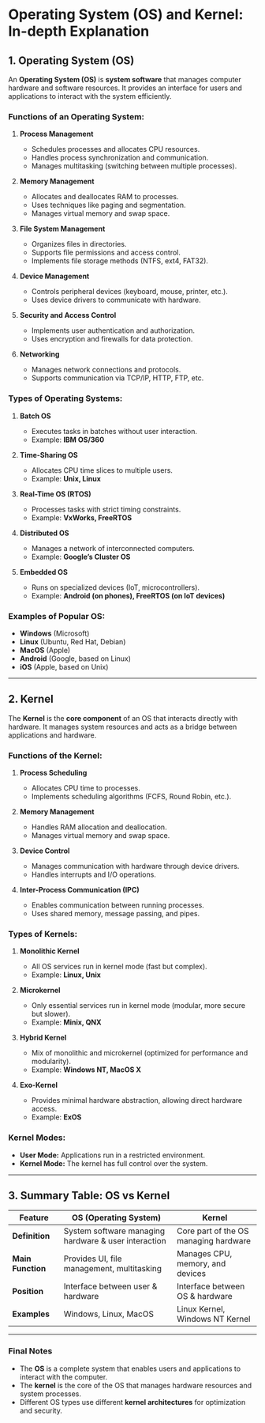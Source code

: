 # **Operating System (OS) and Kernel: In-depth Explanation**

## **1. Operating System (OS)**  
An **Operating System (OS)** is **system software** that manages computer hardware and software resources. It provides an interface for users and applications to interact with the system efficiently.

### **Functions of an Operating System:**  
1. **Process Management**  
   - Schedules processes and allocates CPU resources.
   - Handles process synchronization and communication.
   - Manages multitasking (switching between multiple processes).  
   
2. **Memory Management**  
   - Allocates and deallocates RAM to processes.
   - Uses techniques like paging and segmentation.
   - Manages virtual memory and swap space.
   
3. **File System Management**  
   - Organizes files in directories.
   - Supports file permissions and access control.
   - Implements file storage methods (NTFS, ext4, FAT32).  
   
4. **Device Management**  
   - Controls peripheral devices (keyboard, mouse, printer, etc.).
   - Uses device drivers to communicate with hardware.
   
5. **Security and Access Control**  
   - Implements user authentication and authorization.
   - Uses encryption and firewalls for data protection.
   
6. **Networking**  
   - Manages network connections and protocols.
   - Supports communication via TCP/IP, HTTP, FTP, etc.

### **Types of Operating Systems:**
1. **Batch OS**  
   - Executes tasks in batches without user interaction.
   - Example: **IBM OS/360**  
   
2. **Time-Sharing OS**  
   - Allocates CPU time slices to multiple users.
   - Example: **Unix, Linux**  
   
3. **Real-Time OS (RTOS)**  
   - Processes tasks with strict timing constraints.
   - Example: **VxWorks, FreeRTOS**  
   
4. **Distributed OS**  
   - Manages a network of interconnected computers.
   - Example: **Google’s Cluster OS**  
   
5. **Embedded OS**  
   - Runs on specialized devices (IoT, microcontrollers).
   - Example: **Android (on phones), FreeRTOS (on IoT devices)**  

### **Examples of Popular OS:**  
- **Windows** (Microsoft)  
- **Linux** (Ubuntu, Red Hat, Debian)  
- **MacOS** (Apple)  
- **Android** (Google, based on Linux)  
- **iOS** (Apple, based on Unix)  

---

## **2. Kernel**  
The **Kernel** is the **core component** of an OS that interacts directly with hardware. It manages system resources and acts as a bridge between applications and hardware.

### **Functions of the Kernel:**
1. **Process Scheduling**  
   - Allocates CPU time to processes.
   - Implements scheduling algorithms (FCFS, Round Robin, etc.).  
   
2. **Memory Management**  
   - Handles RAM allocation and deallocation.
   - Manages virtual memory and swap space.  
   
3. **Device Control**  
   - Manages communication with hardware through device drivers.
   - Handles interrupts and I/O operations.  
   
4. **Inter-Process Communication (IPC)**  
   - Enables communication between running processes.
   - Uses shared memory, message passing, and pipes.  

### **Types of Kernels:**
1. **Monolithic Kernel**  
   - All OS services run in kernel mode (fast but complex).
   - Example: **Linux, Unix**  
   
2. **Microkernel**  
   - Only essential services run in kernel mode (modular, more secure but slower).
   - Example: **Minix, QNX**  
   
3. **Hybrid Kernel**  
   - Mix of monolithic and microkernel (optimized for performance and modularity).
   - Example: **Windows NT, MacOS X**  
   
4. **Exo-Kernel**  
   - Provides minimal hardware abstraction, allowing direct hardware access.
   - Example: **ExOS**  

### **Kernel Modes:**
- **User Mode:** Applications run in a restricted environment.
- **Kernel Mode:** The kernel has full control over the system.

---

## **3. Summary Table: OS vs Kernel**  

| Feature       | OS (Operating System)  | Kernel |
|--------------|----------------------|--------|
| **Definition** | System software managing hardware & user interaction | Core part of the OS managing hardware |
| **Main Function** | Provides UI, file management, multitasking | Manages CPU, memory, and devices |
| **Position** | Interface between user & hardware | Interface between OS & hardware |
| **Examples** | Windows, Linux, MacOS | Linux Kernel, Windows NT Kernel |

---

### **Final Notes**  
- The **OS** is a complete system that enables users and applications to interact with the computer.  
- The **kernel** is the core of the OS that manages hardware resources and system processes.  
- Different OS types use different **kernel architectures** for optimization and security.  


